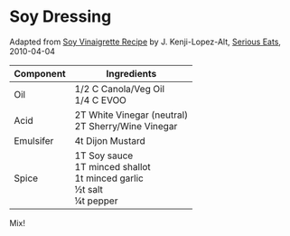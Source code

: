# Soy Dressing

Adapted from [Soy Vinaigrette Recipe](http://www.seriouseats.com/recipes/2010/04/soy-vinaigrette.html) by J. Kenji-Lopez-Alt,
[Serious Eats](http://www.seriouseats.com/), 2010-04-04

|  Component | Ingredients |
|------------|-------------|
|  Oil            | 1/2 C Canola/Veg Oil<br> 1/4 C EVOO |
|  Acid           | 2T White Vinegar (neutral)<br> 2T Sherry/Wine Vinegar |
|  Emulsifer      | 4t Dijon Mustard |
|  Spice          | 1T Soy sauce<br> 1T minced shallot<br> 1t minced garlic <br>&frac12;t salt<br>&frac14;t pepper |

Mix!
 
